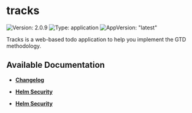 # tracks

![Version: 2.0.9](https://img.shields.io/badge/Version-2.0.9-informational?style=flat-square) ![Type: application](https://img.shields.io/badge/Type-application-informational?style=flat-square) ![AppVersion: "latest"](https://img.shields.io/badge/AppVersion-"latest"-informational?style=flat-square)

Tracks is a web-based todo application to help you implement the GTD methodology. 

## Available Documentation

- [**Changelog**](CHANGELOG)

- [**Helm Security**](container-security)

- [**Helm Security**](helm-security)

